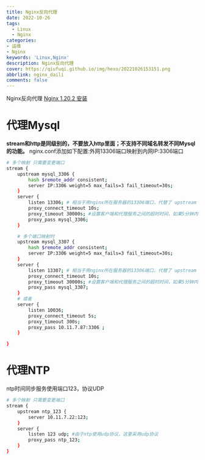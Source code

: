 ```yaml
---
title: Nginx反向代理
date: 2022-10-26
tags:
  - Linux
  - Nginx
categories: 
- 运维
- Nginx
keywords: 'Linux,Nginx'
description: Nginx反向代理
cover: https://qiufuqi.github.io/img/hexo/20221026153151.png
abbrlink: nginx_daili
comments: false
---
```


Nginx反向代理
[Nginx 1.20.2 安装](/nginx_install)

# 代理Mysql
**stream和http是同级别的，不要放入http里面；不支持不同域名转发不同Mysql的功能。**
nginx.conf添加如下配置:外网13306端口映射到内网IP:3306端口
``` bash
# 多个映射 只需要变更端口
stream {
    upstream mysql_3306 {
        hash $remote_addr consistent;
        server IP:3306 weight=5 max_fails=3 fail_timeout=30s;
    }
    server {
        listen 13306; # 相当于用nginx所在服务器的13306端口，代替了 upstream mysql_up 那里配置的ip与3306端口，当然也可以是同一台机器中的内部转发
        proxy_connect_timeout 10s;
        proxy_timeout 30000s; #设置客户端和代理服务之间的超时时间，如果5分钟内没操作将自动断开。
        proxy_pass mysql_3306;
    }

    # 多个端口映射时
    upstream mysql_3307 {
        hash $remote_addr consistent;
        server IP:3306 weight=5 max_fails=3 fail_timeout=30s;
    }
    server {
        listen 13307; # 相当于用nginx所在服务器的13306端口，代替了 upstream mysql_up 那里配置的ip与3306端口，当然也可以是同一台机器中的内部转发
        proxy_connect_timeout 10s;
        proxy_timeout 30000s; #设置客户端和代理服务之间的超时时间，如果5分钟内没操作将自动断开。
        proxy_pass mysql_3307;
    }
    # 或者
    server {
        listen 10036;
        proxy_connect_timeout 5s;
        proxy_timeout 300s;
        proxy_pass 10.11.7.87:3306 ;
    }

}
```
# 代理NTP
ntp时间同步服务使用端口123，协议UDP
``` bash
# 多个映射 只需要变更端口
stream {
    upstream ntp_123 {
        server 10.11.7.22:123;
    }
    server {
        listen 123 udp; #由于ntp使用udp协议，这里采用udp协议
        proxy_pass ntp_123;
    }
}
```